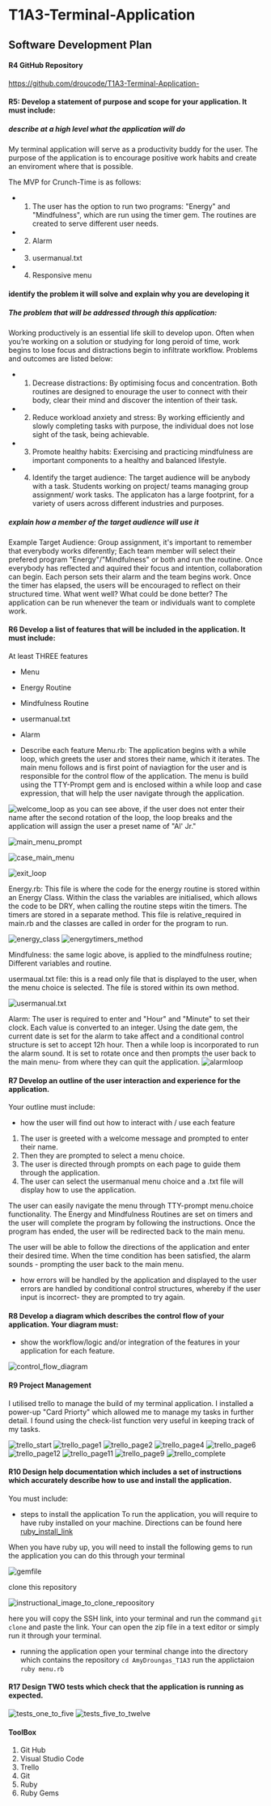 # T1A3-Terminal-Application
## Software Development Plan 

#### R4 GitHub Repository 

https://github.com/droucode/T1A3-Terminal-Application- 

#### R5: Develop a statement of purpose and scope for your application. It must include:
##### describe at a high level what the application will do
My terminal application will serve as a productivity buddy for the user. The purpose of the application is to encourage positive work habits and create an enviroment where that is possible.

The MVP for Crunch-Time is as follows: 

- 1. The user has the option to run two programs: "Energy" and "Mindfulness", which are run using the timer gem. The routines are created to serve different user needs.
- 2. Alarm 
- 3. usermanual.txt 
- 4. Responsive menu


#### identify the problem it will solve and explain why you are developing it
##### The problem that will be addressed through this application: 

Working productively is an essential life skill to develop upon. Often when you’re working on a solution or studying for long peroid of time, work begins to lose focus and distractions begin to infiltrate workflow. Problems and outcomes are listed below: 
 
- 1. Decrease distractions: By optimising focus and concentration. Both routines are designed to enourage the user to connect with their body, clear their mind and discover the intention of their task. 

- 2. Reduce workload anxiety and stress: By working efficiently and slowly completing tasks with purpose, the individual does not lose sight of the task, being achievable. 

- 3. Promote healthy habits: Exercising and practicing mindfulness are important components to a healthy and balanced lifestyle. 

- 4. Identify the target audience:
The target audience will be anybody with a task. Students working on project/ teams managing group assignment/ work tasks. The applicaton has a large footprint, for a variety of users across different industries and purposes. 


##### explain how a member of the target audience will use it
Example Target Audience: Group assignment, it's important to remember that everybody works diferently; Each team member will select their prefered program "Energy"/"Mindfulness" or both and run the routine. Once everybody has reflected and aquired their focus and intention, collaboration can begin. Each person sets their alarm and the team begins work. Once the timer has elapsed, the users will be encouraged to reflect on their structured time. What went well? What could be done better? The application can be run whenever the team or individuals want to complete work. 


#### R6	Develop a list of features that will be included in the application. It must include:
At least THREE features
- Menu 
- Energy Routine
- Mindfulness Routine
- usermanual.txt
- Alarm 

- Describe each feature
Menu.rb: The application begins with a while loop, which greets the user and stores their name, which it iterates. The main menu follows and is first point of naviagtion for the user and is responsible for the control flow of the application. The menu is build using the TTY-Prompt gem and is enclosed within a while loop and case expression, that will help the user navigate through the application. 

![welcome_loop](images/welcomeloop.png)
as you can see above, if the user does not enter their name after the second rotation of the loop, the loop breaks and the application will assign the user a preset name of "Al' Jr." 

![main_menu_prompt](images/tty-prompt_menu.png)

![case_main_menu](images/main_menu_case.png)

![exit_loop](images/exit.png)

Energy.rb: This file is where the code for the energy routine is stored within an Energy Class. Within the class the variables are initialised, which allows the code to be DRY, when calling the routine steps witin the timers. The timers are stored in a separate method. This file is relative_required in main.rb and the classes are called in order for the program to run. 

![energy_class](images/energy_class.png)
![energytimers_method](images/energytimers_method.png)

Mindfulness: the same logic above, is applied to the mindfulness routine; Different variables and routine. 

usermaual.txt file: this is a read only file that is displayed to the user, when the menu choice is selected. The file is stored within its own method. 

![usermanual.txt](images/usermanual.png)

Alarm: The user is required to enter and "Hour" and "Minute" to set their clock. Each value is converted to an integer. Using the date gem, the current date is set for the alarm to take affect and a conditional control structure is set to accept 12h hour. Then a while loop is incorporated to run the alarm sound. It is set to rotate once and then prompts the user back to the main menu- from where they can quit the application. 
![alarmloop](images/alarmloop.png)

#### R7	Develop an outline of the user interaction and experience for the application.
Your outline must include:
- how the user will find out how to interact with / use each feature
1. The user is greeted with a welcome message and prompted to enter their name.
2. Then they are prompted to select a menu choice.
3. The user is directed through prompts on each page to guide them through the application. 
4. The user can select the usermanual menu choice and a .txt file will display how to use the application. 

The user can easily navigate the menu through TTY-prompt menu.choice functionality. 
The Energy and Mindfulness Routines are set on timers and the user will complete the program by following the instructions. Once the program has ended, the user will be redirected back to the main menu. 

The user will be able to follow the directions of the application and enter their desired time. When the time condition has been satisfied, the alarm sounds  - prompting the user back to the main menu. 


- how errors will be handled by the application and displayed to the user
errors are handled by conditional control structures, whereby if the user input is incorrect- they are prompted to try again. 


#### R8	Develop a diagram which describes the control flow of your application. Your diagram must:
- show the workflow/logic and/or integration of the features in your application for each feature.

![control_flow_diagram](images/controlflow_diagram.png)

#### R9 Project Management 

I utilised trello to manage the build of my terminal application. I installed a power-up "Card Priorty" which allowed me to manage my tasks in further detail. I found using the check-list function very useful in keeping track of my tasks. 

![trello_start](images/trello_start.png)
![trello_page1](images/trello_1.png)
![trello_page2](images/trello_2.png)
![trello_page4](images/trello_4.png)
![trello_page6](images/trello_6.png)
![trello_page12](images/trello_12.png)
![trello_page11](images/trello_11.png)
![trello_page9](images/trello_9.png)
![trello_complete](images/complete_tello.png)

#### R10 Design help documentation which includes a set of instructions which accurately describe how to use and install the application.

You must include:
- steps to install the application
To run the application, you will require to have ruby installed on your machine. Directions can be found here 
[ruby_install_link](https://www.ruby-lang.org/en/downloads)

When you have ruby up, you will need to install the following gems to run the application 
you can do this through your terminal 

![gemfile](images/gems.png)

clone this repository 

![instructional_image_to_clone_repoository](images/clone.png)

here you will copy the SSH link, into your terminal and run the command ```git clone``` and paste the link. Your can open the zip file in a text editor or simply run it through your terminal. 

- running the application 
open your terminal 
change into the directory which contains the repository 
```cd AmyDroungas_T1A3```
run the applictaion 
```ruby menu.rb```

#### R17	Design TWO tests which check that the application is running as expected.

![tests_one_to_five](images/test1-5.png)
![tests_five_to_twelve](images/test5-12.png)

#### ToolBox 

1. Git Hub 
2. Visual Studio Code
3. Trello 
4. Git 
5. Ruby 
6. Ruby Gems 